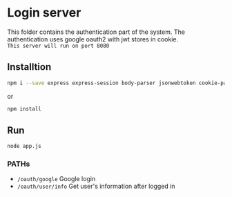 # Login server

This folder contains the authentication part of the system. The authentication uses google oauth2 with jwt stores in cookie.  
``This server will run on port 8080``

## Installtion

```bash
npm i --save express express-session body-parser jsonwebtoken cookie-parser mongoose
```
or
```bash
npm install
```

## Run 

```bash
node app.js
```

### PATHs  

+ `/oauth/google`    Google login
+ `/oauth/user/info`  Get user's information after logged in
